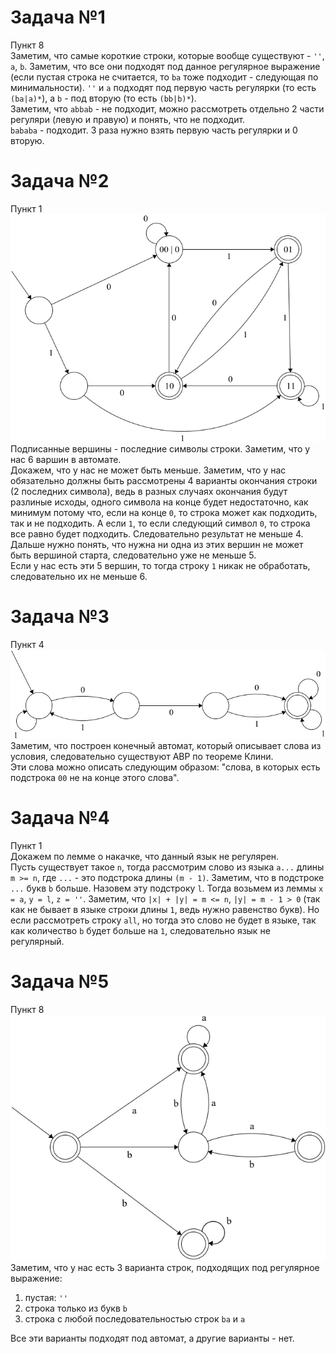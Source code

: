 # Задача №1
Пункт 8  
Заметим, что самые короткие строки, которые вообще существуют - `''`, `a`, `b`. Заметим, что все они подходят под данное регулярное выражение (если пустая строка не считается, то `ba` тоже подходит - следующая по минимальности). `''` и `a` подходят под первую часть регулярки (то есть `(ba|a)*`), а `b` - под вторую (то есть `(bb|b)*`).  
Заметим, что `abbab` - не подходит, можно рассмотреть отдельно 2 части регуляри (левую и правую) и понять, что не подходит.  
`bababa` - подходит. 3 раза нужно взять первую часть регулярки и 0 вторую.
# Задача №2
Пункт 1  
![](02.jpg)  
Подписанные вершины - последние символы строки.
Заметим, что у нас 6 варшин в автомате.  
Докажем, что у нас не может быть меньше. Заметим, что у нас обязательно должны быть рассмотрены 4 варианты окончания строки (2 последних символа), ведь в разных случаях окончания будут разлиные исходы, одного символа на конце будет недостаточно, как минимум потому что, если на конце `0`, то строка может как подходить, так и не подходить. А если `1`, то если следующий символ `0`, то строка все равно будет подходить. Следовательно результат не меньше 4.  
Дальше нужно понять, что нужна ни одна из этих вершин не может быть вершиной старта, следовательно уже не меньше 5.  
Если у нас есть эти 5 вершин, то тогда строку `1` никак не обработать, следовательно их не меньше 6.
# Задача №3
Пункт 4  
![](03.jpg)  
Заметим, что построен конечный автомат, который описывает слова из условия, следовательно существуют АВР по теореме Клини.  
Эти слова можно описать следующим образом: "слова, в которых есть подстрока `00` не на конце этого слова".
# Задача №4
Пункт 1  
Докажем по лемме о накачке, что данный язык не регулярен.  
Пусть существует такое `n`, тогда рассмотрим слово из языка `a...` длины `m >= n`, где `...` - это подстрока длины `(m - 1)`. Заметим, что в подстроке `...` букв `b` больше. Назовем эту подстроку `l`. Тогда возьмем из леммы `x = a`, `y = l`, `z = ''`. Заметим, что `|x| + |y| = m <= n`, `|y| = m - 1 > 0` (так как не бывает в языке строки длины `1`, ведь нужно равенство букв). Но если рассмотреть строку `all`, но тогда это слово не будет в языке, так как количество `b` будет больше на `1`, следовательно язык не регулярный.
# Задача №5
Пункт 8  
![](01.jpg)  
Заметим, что у нас есть 3 варианта строк, подходящих под регулярное выражение:
1) пустая: `''`
2) строка только из букв `b`
3) строка с любой последовательностью строк `ba` и `a`

Все эти варианты подходят под автомат, а другие варианты - нет.